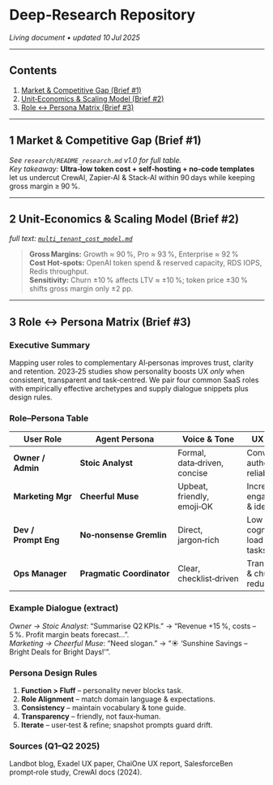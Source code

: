 # Deep‑Research Repository

_Living document • updated 10 Jul 2025_

---

## Contents
1. [Market & Competitive Gap (Brief #1)](#1-market--competitive-gap-brief-1)
2. [Unit‑Economics & Scaling Model (Brief #2)](#2-unit‑economics--scaling-model-brief-2)
3. [Role ↔ Persona Matrix (Brief #3)](#3-role--persona-matrix-brief-3)

---

## 1 Market & Competitive Gap (Brief #1)
*See `research/README_research.md` v1.0 for full table.*  
_Key takeaway:_ **Ultra‑low token cost + self‑hosting + no‑code templates** let us undercut CrewAI, Zapier‑AI & Stack‑AI within 90 days while keeping gross margin ≥ 90 %.

---

## 2 Unit‑Economics & Scaling Model (Brief #2)
_full text: [`multi_tenant_cost_model.md`](multi_tenant_cost_model.md)_

> **Gross Margins:** Growth ≈ 90 %, Pro ≈ 93 %, Enterprise ≈ 92 %  
> **Cost Hot‑spots:** OpenAI token spend & reserved capacity, RDS IOPS, Redis throughput.  
> **Sensitivity:** Churn ±10 % affects LTV ≈ ±10 %; token price ±30 % shifts gross margin only ±2 pp.

---

## 3 Role ↔ Persona Matrix (Brief #3)

### Executive Summary
Mapping user roles to complementary AI‑personas improves trust, clarity and retention. 2023‑25 studies show personality boosts UX _only_ when consistent, transparent and task‑centred. We pair four common SaaS roles with empirically effective archetypes and supply dialogue snippets plus design rules.

### Role–Persona Table
| User Role | Agent Persona | Voice & Tone | UX Benefit | Key Risk |
|-----------|--------------|--------------|------------|----------|
| **Owner / Admin** | **Stoic Analyst** | Formal, data‑driven, concise | Conveys authority & reliability | Too dry ✕ creativity |
| **Marketing Mgr** | **Cheerful Muse** | Upbeat, friendly, emoji‑OK | Increases engagement & idea flow | Can feel frivolous |
| **Dev / Prompt Eng** | **No‑nonsense Gremlin** | Direct, jargon‑rich | Low cognitive load for tech tasks | Curt for non‑tech peers |
| **Ops Manager** | **Pragmatic Coordinator** | Clear, checklist‑driven | Transparency & churn reduction | Risk of rigid tone |

### Example Dialogue (extract)
*Owner → Stoic Analyst*: “Summarise Q2 KPIs.” → “Revenue +15 %, costs –5 %. Profit margin beats forecast…”.  
*Marketing → Cheerful Muse*: “Need slogan.” → “☀️ ‘Sunshine Savings – Bright Deals for Bright Days!’”.

### Persona Design Rules
1. **Function > Fluff** – personality never blocks task.  
2. **Role Alignment** – match domain language & expectations.  
3. **Consistency** – maintain vocabulary & tone guide.  
4. **Transparency** – friendly, not faux‑human.  
5. **Iterate** – user‑test & refine; snapshot prompts guard drift.

### Sources (Q1–Q2 2025)
Landbot blog, Exadel UX paper, ChaiOne UX report, SalesforceBen prompt‑role study, CrewAI docs (2024).

